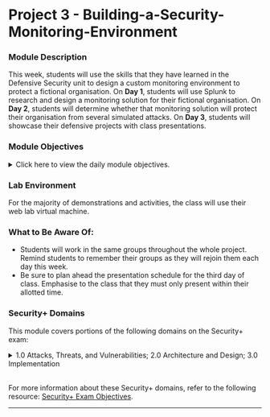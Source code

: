 # Project 3 - Building-a-Security-Monitoring-Environment

### Module Description

This week, students will use the skills that they have learned in the Defensive Security unit to design a custom monitoring environment to protect a fictional organisation. On **Day 1**, students will use Splunk to research and design a monitoring solution for their fictional organisation. On **Day 2**, students will determine whether that monitoring solution will protect their organisation from several simulated attacks. On **Day 3**, students will showcase their defensive projects with class presentations.

### Module Objectives

<details>
    <summary>Click here to view the daily module objectives.</summary>

  <br>

- **Day 1:** Students will develop a defensive solution that uses a variety of the Splunk tools that they've learned in class to protect their mock organisation. Students will be given logs of “normal” business functions to understand the organisation's environment. They'll use these logs to create baselines, and then they'll design custom alerts, reports, and dashboards, which were covered in class. Additionally, students will download and use a Splunk "add-on" app of their choice to monitor against other types of attacks.

- **Day 2:** Students will experience a simulated attack against their hypothetical organisation. Students will analyze the reports and dashboards that they created on Day 1 to determine whether their defensive choices protected their organisation from these attacks. They'll be provided with review and analysis questions. Additionally, students will start preparing slides to present their findings on the third day of class.

- **Day 3:** Students will present in groups the defensive solutions that they created, how well or poorly they defended against the simulated attacks, and any adjustments they would make to their defensive solutions.

</details>

### Lab Environment

For the majority of demonstrations and activities, the class will use their web lab virtual machine.

### What to Be Aware Of:

- Students will work in the same groups throughout the whole project. Remind students to remember their groups as they will rejoin them each day this week.
- Be sure to plan ahead the presentation schedule for the third day of class. Emphasise to the class that they must only present within their allotted time.

### Security+ Domains

This module covers portions of the following domains on the Security+ exam:

<details>
    <summary>1.0 Attacks, Threats, and Vulnerabilities; 2.0 Architecture and Design; 3.0 Implementation </summary> 
 <br>

- Indicators of compromise
- Types of attacks
- Network components
- Secure network architecture concepts
- Common security issues
- Secure protocols
- Incident response procedures

</details> 

<br>

For more information about these Security+ domains, refer to the following resource: [Security+ Exam Objectives](https://comptiacdn.azureedge.net/webcontent/docs/default-source/exam-objectives/comptia-security-sy0-601-exam-objectives-(2-0).pdf?sfvrsn=8c5889ff_2).

---
